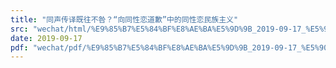 ```yaml
---
title: "同声传译既往不咎？“向同性恋道歉”中的同性恋民族主义"
src: "wechat/html/%E9%85%B7%E5%84%BF%E8%AE%BA%E5%9D%9B_2019-09-17_%E5%90%8C%E5%A3%B0%E4%BC%A0%E8%AF%91%E6%97%A2%E5%BE%80%E4%B8%8D%E5%92%8E%EF%BC%9F%E2%80%9C%E5%90%91%E5%90%8C%E6%80%A7%E6%81%8B%E9%81%93%E6%AD%89%E2%80%9D%E4%B8%AD%E7%9A%84%E5%90%8C%E6%80%A7%E6%81%8B%E6%B0%91%E6%97%8F%E4%B8%BB%E4%B9%89.html"
date: 2019-09-17
pdf: "wechat/pdf/%E9%85%B7%E5%84%BF%E8%AE%BA%E5%9D%9B_2019-09-17_%E5%90%8C%E5%A3%B0%E4%BC%A0%E8%AF%91%E6%97%A2%E5%BE%80%E4%B8%8D%E5%92%8E%EF%BC%9F%E2%80%9C%E5%90%91%E5%90%8C%E6%80%A7%E6%81%8B%E9%81%93%E6%AD%89%E2%80%9D%E4%B8%AD%E7%9A%84%E5%90%8C%E6%80%A7%E6%81%8B%E6%B0%91%E6%97%8F%E4%B8%BB%E4%B9%89.pdf"
---
```

